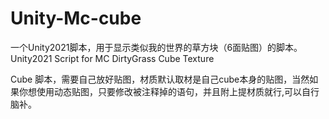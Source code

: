 # Unity-Mc-cube
一个Unity2021脚本，用于显示类似我的世界的草方块（6面贴图）的脚本。
Unity2021 Script for MC DirtyGrass Cube Texture

Cube 脚本，需要自己放好贴图，材质默认取材是自己cube本身的贴图，当然如果你想使用动态贴图，只要修改被注释掉的语句，并且附上提材质就行,可以自行脑补。
